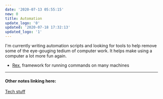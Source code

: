 ```yaml
---
date: '2020-07-13 05:55:15'
new: 0
title: Automation
update_logo: '0'
updated: '2020-07-18 17:32:13'
updated_logo: '1'
---
```

I'm currently writing automation scripts and looking for tools to help remove
some of the eye-gouging tedium of computer work. It helps make using a computer
a lot more fun again.

* [Rex](/Rex), framework for running commands on many machines

---
#### Other notes linking here:

[Tech stuff](/Tech-stuff)
